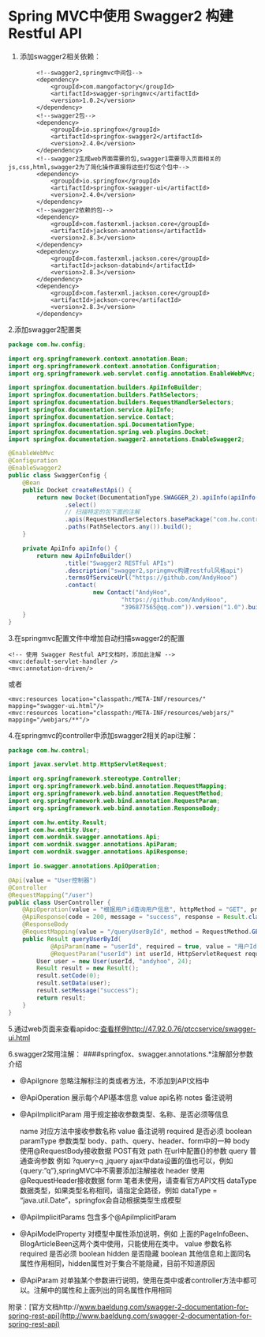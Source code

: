 #  Spring MVC中使用 Swagger2 构建Restful API
1. 添加swagger2相关依赖：
```
		<!--swagger2,springmvc中间包-->
		<dependency>
			<groupId>com.mangofactory</groupId>
			<artifactId>swagger-springmvc</artifactId>
			<version>1.0.2</version>
		</dependency>
		<!--swagger2包-->
		<dependency>
			<groupId>io.springfox</groupId>
			<artifactId>springfox-swagger2</artifactId>
			<version>2.4.0</version>
		</dependency>
		<!--swagger2生成web界面需要的包,swagger1需要导入页面相关的js,css,html,swagger2为了简化操作直接将这些打包这个包中-->
		<dependency>
			<groupId>io.springfox</groupId>
			<artifactId>springfox-swagger-ui</artifactId>
			<version>2.4.0</version>
		</dependency>
		<!--swagger2依赖的包-->
		<dependency>
			<groupId>com.fasterxml.jackson.core</groupId>
			<artifactId>jackson-annotations</artifactId>
			<version>2.8.3</version>
		</dependency>
		<dependency>
			<groupId>com.fasterxml.jackson.core</groupId>
			<artifactId>jackson-databind</artifactId>
			<version>2.8.3</version>
		</dependency>
		<dependency>
			<groupId>com.fasterxml.jackson.core</groupId>
			<artifactId>jackson-core</artifactId>
			<version>2.8.3</version>
		</dependency>
```

2.添加swagger2配置类
``` java
package com.hw.config;

import org.springframework.context.annotation.Bean;
import org.springframework.context.annotation.Configuration;
import org.springframework.web.servlet.config.annotation.EnableWebMvc;

import springfox.documentation.builders.ApiInfoBuilder;
import springfox.documentation.builders.PathSelectors;
import springfox.documentation.builders.RequestHandlerSelectors;
import springfox.documentation.service.ApiInfo;
import springfox.documentation.service.Contact;
import springfox.documentation.spi.DocumentationType;
import springfox.documentation.spring.web.plugins.Docket;
import springfox.documentation.swagger2.annotations.EnableSwagger2;

@EnableWebMvc
@Configuration
@EnableSwagger2
public class SwaggerConfig {
	@Bean
	public Docket createRestApi() {
		return new Docket(DocumentationType.SWAGGER_2).apiInfo(apiInfo())
				.select()
				// 扫描特定的包下面的注解
				.apis(RequestHandlerSelectors.basePackage("com.hw.control"))
				.paths(PathSelectors.any()).build();
	}

	private ApiInfo apiInfo() {
		return new ApiInfoBuilder()
				.title("Swagger2 RESTful APIs")
				.description("swagger2,springmvc构建restful风格api")
				.termsOfServiceUrl("https://github.com/AndyHooo")
				.contact(
						new Contact("AndyHoo",
								"https://github.com/AndyHooo",
								"396877565@qq.com")).version("1.0").build();
	}
}
```

3.在springmvc配置文件中增加自动扫描swagger2的配置
```
<!-- 使用 Swagger Restful API文档时，添加此注解 -->
<mvc:default-servlet-handler />
<mvc:annotation-driven/>
```
或者
```
<mvc:resources location="classpath:/META-INF/resources/" mapping="swagger-ui.html"/>
<mvc:resources location="classpath:/META-INF/resources/webjars/" mapping="/webjars/**"/>
```
4.在springmvc的controller中添加swagger2相关的api注解：
``` java
package com.hw.control;

import javax.servlet.http.HttpServletRequest;

import org.springframework.stereotype.Controller;
import org.springframework.web.bind.annotation.RequestMapping;
import org.springframework.web.bind.annotation.RequestMethod;
import org.springframework.web.bind.annotation.RequestParam;
import org.springframework.web.bind.annotation.ResponseBody;

import com.hw.entity.Result;
import com.hw.entity.User;
import com.wordnik.swagger.annotations.Api;
import com.wordnik.swagger.annotations.ApiParam;
import com.wordnik.swagger.annotations.ApiResponse;

import io.swagger.annotations.ApiOperation;

@Api(value = "User控制器")
@Controller
@RequestMapping("/user")
public class UserController {
	@ApiOperation(value = "根据用户id查询用户信息", httpMethod = "GET", produces = "application/json")
	@ApiResponse(code = 200, message = "success", response = Result.class)
	@ResponseBody
	@RequestMapping(value = "/queryUserById", method = RequestMethod.GET, produces = "application/json")
	public Result queryUserById(
			@ApiParam(name = "userId", required = true, value = "用户Id")
			@RequestParam("userId") int userId, HttpServletRequest request) {
		User user = new User(userId, "andyhoo", 24);
		Result result = new Result();
		result.setCode(0);
		result.setData(user);
		result.setMessage("success");
		return result;
	}
}

```
5.通过web页面来查看apidoc:[查看样例http://47.92.0.76/ptccservice/swagger-ui.html](http://47.92.0.76:80/ptccservice/swagger-ui.html)

6.swagger2常用注解：
####springfox、swagger.annotations.*注解部分参数介绍
- @ApiIgnore 忽略注解标注的类或者方法，不添加到API文档中

- @ApiOperation 展示每个API基本信息
	value api名称
	notes 备注说明
- @ApiImplicitParam 用于规定接收参数类型、名称、是否必须等信息

    name 对应方法中接收参数名称
    value 备注说明
	required 是否必须 boolean
	paramType 参数类型 body、path、query、header、form中的一种
	body 使用@RequestBody接收数据 POST有效
	path 在url中配置{}的参数
	query 普通查询参数 例如 ?query=q ,jquery ajax中data设置的值也可以，例如 {query:”q”},springMVC中不需要添加注解接收
	header 使用@RequestHeader接收数据
	form 笔者未使用，请查看官方API文档
	dataType 数据类型，如果类型名称相同，请指定全路径，例如 dataType = “java.util.Date”，springfox会自动根据类型生成模型
- @ApiImplicitParams 包含多个@ApiImplicitParam

- @ApiModelProperty 对模型中属性添加说明，例如 上面的PageInfoBeen、BlogArticleBeen这两个类中使用，只能使用在类中。
	value 参数名称
	required 是否必须 boolean
	hidden 是否隐藏 boolean
	其他信息和上面同名属性作用相同，hidden属性对于集合不能隐藏，目前不知道原因
- @ApiParam 对单独某个参数进行说明，使用在类中或者controller方法中都可以。注解中的属性和上面列出的同名属性作用相同


附录：[官方文档http://www.baeldung.com/swagger-2-documentation-for-spring-rest-api](http://www.baeldung.com/swagger-2-documentation-for-spring-rest-api)
